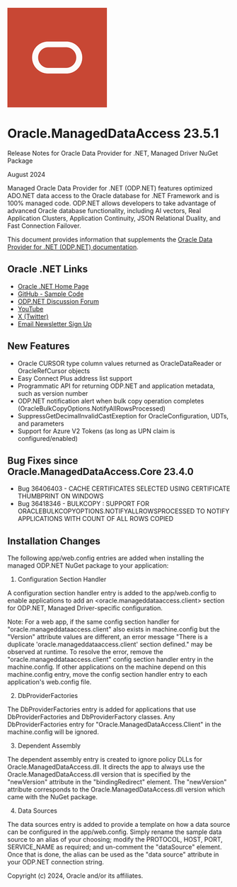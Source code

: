 ![Oracle Logo](https://raw.githubusercontent.com/oracle/dotnet-db-samples/master/images/oracle-nuget.png) 
# Oracle.ManagedDataAccess 23.5.1
Release Notes for Oracle Data Provider for .NET, Managed Driver NuGet Package

August 2024

Managed Oracle Data Provider for .NET (ODP.NET) features optimized ADO.NET data access to the Oracle database for .NET Framework and is 100% managed code. ODP.NET allows developers to take advantage of advanced Oracle database functionality, including AI vectors, Real Application Clusters, Application Continuity, JSON Relational Duality, and Fast Connection Failover. 

This document provides information that supplements the [Oracle Data Provider for .NET (ODP.NET) documentation](https://docs.oracle.com/en/database/oracle/oracle-database/23/odpnt/index.html).

## Oracle .NET Links
* [Oracle .NET Home Page](https://www.oracle.com/database/technologies/appdev/dotnet.html)
* [GitHub - Sample Code](https://github.com/oracle/dotnet-db-samples)
* [ODP.NET Discussion Forum](https://forums.oracle.com/ords/apexds/domain/dev-community/category/odp-dot-net)
* [YouTube](https://www.youtube.com/user/OracleDOTNETTeam)
* [X (Twitter)](https://twitter.com/oracledotnet)
* [Email Newsletter Sign Up](https://go.oracle.com/LP=28277?elqCampaignId=124071&nsl=onetdev)

## New Features
* Oracle CURSOR type column values returned as OracleDataReader or OracleRefCursor objects
* Easy Connect Plus address list support
* Programmatic API for returning ODP.NET and application metadata, such as version number
* ODP.NET notification alert when bulk copy operation completes (OracleBulkCopyOptions.NotifyAllRowsProcessed)
* SuppressGetDecimalInvalidCastExeption for OracleConfiguration, UDTs, and parameters
* Support for Azure V2 Tokens (as long as UPN claim is configured/enabled)

## Bug Fixes since Oracle.ManagedDataAccess.Core 23.4.0
* Bug 36406403 - CACHE CERTIFICATES SELECTED USING CERTIFICATE THUMBPRINT ON WINDOWS
* Bug 36418346 - BULKCOPY : SUPPORT FOR ORACLEBULKCOPYOPTIONS.NOTIFYALLROWSPROCESSED TO NOTIFY APPLICATIONS WITH COUNT OF ALL ROWS COPIED

## Installation Changes
The following app/web.config entries are added when installing the managed ODP.NET NuGet package to your application:

1) Configuration Section Handler

A configuration section handler entry is added to the app/web.config to enable applications to add an <oracle.manageddataaccess.client> 
section for ODP.NET, Managed Driver-specific configuration.

Note: For a web app, if the same config section handler for "oracle.manageddataaccess.client" also exists in machine.config but the "Version" attribute values are different, an error message "There is a duplicate 'oracle.manageddataaccess.client' section defined." may be observed at runtime. To resolve the error, remove the "oracle.manageddataaccess.client" config section handler entry in the machine.config. If other applications on the machine depend on this machine.config entry, move the config section handler entry to each application's web.config file.

2) DbProviderFactories

The DbProviderFactories entry is added for applications that use DbProviderFactories and DbProviderFactory classes. Any DbProviderFactories entry for "Oracle.ManagedDataAccess.Client" in the machine.config will be ignored. 

3) Dependent Assembly

The dependent assembly entry is created to ignore policy DLLs for Oracle.ManagedDataAccess.dll. It directs the app to always use the Oracle.ManagedDataAccess.dll version that is specified by the "newVersion" attribute in the "bindingRedirect" element. The "newVersion" attribute corresponds to the Oracle.ManagedDataAccess.dll version which came with the NuGet package.

4) Data Sources

The data sources entry is added to provide a template on how a data source can be configured in the app/web.config. 
Simply rename the sample data source to an alias of your choosing; modify the PROTOCOL, HOST, PORT, SERVICE_NAME as required; 
and un-comment the "dataSource" element. Once that is done, the alias can be used as the "data source" attribute in 
your ODP.NET connection string.


 Copyright (c) 2024, Oracle and/or its affiliates.
